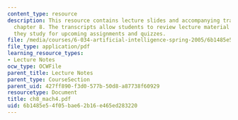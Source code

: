 ```yaml
---
content_type: resource
description: This resource contains lecture slides and accompanying transcripts for
  chapter 8. The transcripts allow students to review lecture material in detail as
  they study for upcoming assignments and quizzes.
file: /media/courses/6-034-artificial-intelligence-spring-2005/6b1485e54f05bae62b16e465ed283220_ch8_mach4.pdf
file_type: application/pdf
learning_resource_types:
- Lecture Notes
ocw_type: OCWFile
parent_title: Lecture Notes
parent_type: CourseSection
parent_uid: 427ff890-f3d0-577b-50d8-a87738f60929
resourcetype: Document
title: ch8_mach4.pdf
uid: 6b1485e5-4f05-bae6-2b16-e465ed283220
---
```

